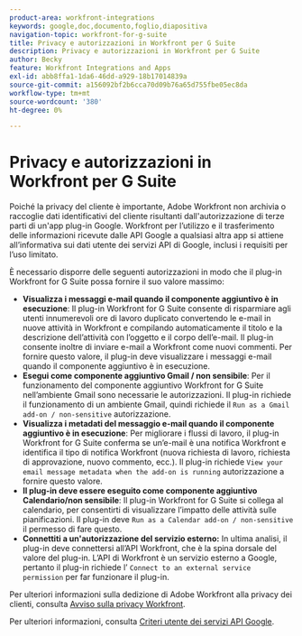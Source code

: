 ```yaml
---
product-area: workfront-integrations
keywords: google,doc,documento,foglio,diapositiva
navigation-topic: workfront-for-g-suite
title: Privacy e autorizzazioni in Workfront per G Suite
description: Privacy e autorizzazioni in Workfront per G Suite
author: Becky
feature: Workfront Integrations and Apps
exl-id: abb8ffa1-1da6-46dd-a929-18b17014839a
source-git-commit: a156092bf2b6cca70d09b76a65d755fbe05ec8da
workflow-type: tm+mt
source-wordcount: '380'
ht-degree: 0%

---
```


# Privacy e autorizzazioni in Workfront per G Suite

Poiché la privacy del cliente è importante, Adobe Workfront non archivia o raccoglie dati identificativi del cliente risultanti dall&#39;autorizzazione di terze parti di un&#39;app plug-in Google. Workfront per l’utilizzo e il trasferimento delle informazioni ricevute dalle API Google a qualsiasi altra app si attiene all’informativa sui dati utente dei servizi API di Google, inclusi i requisiti per l’uso limitato.

È necessario disporre delle seguenti autorizzazioni in modo che il plug-in Workfront for G Suite possa fornire il suo valore massimo:

* **Visualizza i messaggi e-mail quando il componente aggiuntivo è in esecuzione**: Il plug-in Workfront for G Suite consente di risparmiare agli utenti innumerevoli ore di lavoro duplicato convertendo le e-mail in nuove attività in Workfront e compilando automaticamente il titolo e la descrizione dell’attività con l’oggetto e il corpo dell’e-mail. Il plug-in consente inoltre di inviare e-mail a Workfront come nuovi commenti. Per fornire questo valore, il plug-in deve visualizzare i messaggi e-mail quando il componente aggiuntivo è in esecuzione.
* **Esegui come componente aggiuntivo Gmail / non sensibile**: Per il funzionamento del componente aggiuntivo Workfront for G Suite nell’ambiente Gmail sono necessarie le autorizzazioni. Il plug-in richiede il funzionamento di un ambiente Gmail, quindi richiede il `Run as a Gmail add-on / non-sensitive` autorizzazione.
* **Visualizza i metadati del messaggio e-mail quando il componente aggiuntivo è in esecuzione**: Per migliorare i flussi di lavoro, il plug-in Workfront for G Suite conferma se un’e-mail è una notifica Workfront e identifica il tipo di notifica Workfront (nuova richiesta di lavoro, richiesta di approvazione, nuovo commento, ecc.). Il plug-in richiede `View your email message metadata when the add-on is running` autorizzazione a fornire questo valore.
* **Il plug-in deve essere eseguito come componente aggiuntivo Calendario/non sensibile**: Il plug-in Workfront for G Suite si collega al calendario, per consentirti di visualizzare l’impatto delle attività sulle pianificazioni. Il plug-in deve `Run as a Calendar add-on / non-sensitive` il permesso di fare questo.
* **Connettiti a un&#39;autorizzazione del servizio esterno:** In ultima analisi, il plug-in deve connettersi all’API Workfront, che è la spina dorsale del valore del plug-in. L’API di Workfront è un servizio esterno a Google, pertanto il plug-in richiede l’ `Connect to an external service permission` per far funzionare il plug-in.

Per ulteriori informazioni sulla dedizione di Adobe Workfront alla privacy dei clienti, consulta [Avviso sulla privacy Workfront](https://www.adobe.com/content/dam/cc/en/legal/terms/enterprise/pdfs/Privacy-Notice-and-Privacy-Shield-Statement-Adobe-Workfront.pdf).

Per ulteriori informazioni, consulta [Criteri utente dei servizi API Google](https://developers.google.com/terms/api-services-user-data-policy).
